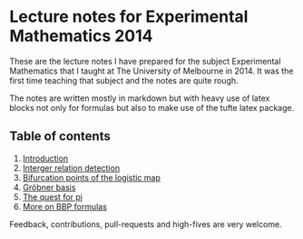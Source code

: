 # Lecture notes for Experimental Mathematics 2014

These are the lecture notes I have prepared for the subject Experimental Mathematics that I taught at The University of Melbourne in 2014. It was the first time teaching that subject and the notes are quite rough.

The notes are written mostly in markdown but with heavy use of latex blocks not only for formulas but also to make use of the tufte latex package.

## Table of contents

1. [Introduction](https://github.com/andreabedini/experimental-mathematics/blob/master/pdfs/Week1.pdf)
2. [Interger relation detection](https://github.com/andreabedini/experimental-mathematics/blob/master/pdfs/Week2.pdf)
3. [Bifurcation points of the logistic map](https://github.com/andreabedini/experimental-mathematics/blob/master/pdfs/Week3.pdf)
4. [Gröbner basis](https://github.com/andreabedini/experimental-mathematics/blob/master/pdfs/Week4.pdf)
5. [The quest for pi](https://github.com/andreabedini/experimental-mathematics/blob/master/pdfs/Week5.pdf)
6. [More on BBP formulas](https://github.com/andreabedini/experimental-mathematics/blob/master/pdfs/Week6.pdf)

Feedback, contributions, pull-requests and high-fives are very welcome.
